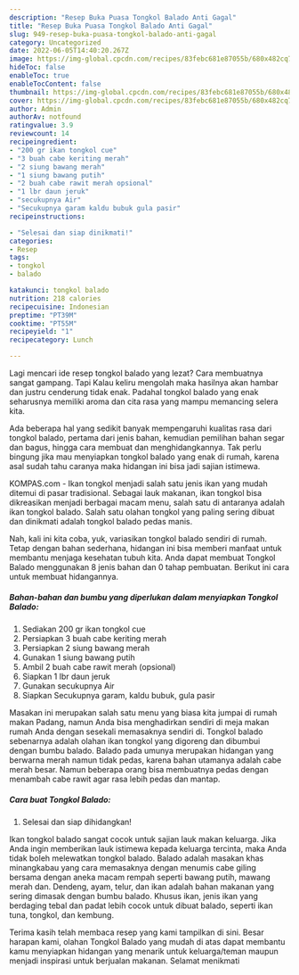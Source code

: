 ```yaml
---
description: "Resep Buka Puasa Tongkol Balado Anti Gagal"
title: "Resep Buka Puasa Tongkol Balado Anti Gagal"
slug: 949-resep-buka-puasa-tongkol-balado-anti-gagal
category: Uncategorized
date: 2022-06-05T14:40:20.267Z
image: https://img-global.cpcdn.com/recipes/83febc681e87055b/680x482cq70/tongkol-balado-foto-resep-utama.jpg
hideToc: false
enableToc: true
enableTocContent: false
thumbnail: https://img-global.cpcdn.com/recipes/83febc681e87055b/680x482cq70/tongkol-balado-foto-resep-utama.jpg
cover: https://img-global.cpcdn.com/recipes/83febc681e87055b/680x482cq70/tongkol-balado-foto-resep-utama.jpg
author: Admin
authorAv: notfound
ratingvalue: 3.9
reviewcount: 14
recipeingredient:
- "200 gr ikan tongkol cue"
- "3 buah cabe keriting merah"
- "2 siung bawang merah"
- "1 siung bawang putih"
- "2 buah cabe rawit merah opsional"
- "1 lbr daun jeruk"
- "secukupnya Air"
- "Secukupnya garam kaldu bubuk gula pasir"
recipeinstructions:

- "Selesai dan siap dinikmati!"
categories:
- Resep
tags:
- tongkol
- balado

katakunci: tongkol balado 
nutrition: 218 calories
recipecuisine: Indonesian
preptime: "PT39M"
cooktime: "PT55M"
recipeyield: "1"
recipecategory: Lunch

---
```



Lagi mencari ide resep tongkol balado yang lezat? Cara membuatnya sangat gampang. Tapi Kalau keliru mengolah maka hasilnya akan hambar dan justru cenderung tidak enak. Padahal tongkol balado yang enak seharusnya memiliki aroma dan cita rasa yang mampu memancing selera kita.


Ada beberapa hal yang sedikit banyak mempengaruhi kualitas rasa dari tongkol balado, pertama dari jenis bahan, kemudian pemilihan bahan segar dan bagus, hingga cara membuat dan menghidangkannya. Tak perlu bingung jika mau menyiapkan tongkol balado yang enak di rumah, karena asal sudah tahu caranya maka hidangan ini bisa jadi sajian istimewa.

KOMPAS.com - Ikan tongkol menjadi salah satu jenis ikan yang mudah ditemui di pasar tradisional. Sebagai lauk makanan, ikan tongkol bisa dikreasikan menjadi berbagai macam menu, salah satu di antaranya adalah ikan tongkol balado. Salah satu olahan tongkol yang paling sering dibuat dan dinikmati adalah tongkol balado pedas manis.


Nah, kali ini kita coba, yuk, variasikan tongkol balado sendiri di rumah. Tetap dengan bahan sederhana, hidangan ini bisa memberi manfaat untuk membantu menjaga kesehatan tubuh kita. Anda dapat membuat Tongkol Balado menggunakan 8 jenis bahan dan 0 tahap pembuatan. Berikut ini cara untuk membuat hidangannya.

<!--inarticleads1-->

##### Bahan-bahan dan bumbu yang diperlukan dalam menyiapkan Tongkol Balado:

1. Sediakan 200 gr ikan tongkol cue
1. Persiapkan 3 buah cabe keriting merah
1. Persiapkan 2 siung bawang merah
1. Gunakan 1 siung bawang putih
1. Ambil 2 buah cabe rawit merah (opsional)
1. Siapkan 1 lbr daun jeruk
1. Gunakan secukupnya Air
1. Siapkan Secukupnya garam, kaldu bubuk, gula pasir


Masakan ini merupakan salah satu menu yang biasa kita jumpai di rumah makan Padang, namun Anda bisa menghadirkan sendiri di meja makan rumah Anda dengan sesekali memasaknya sendiri di. Tongkol balado sebenarnya adalah olahan ikan tongkol yang digoreng dan dibumbui dengan bumbu balado. Balado pada umunya merupakan hidangan yang berwarna merah namun tidak pedas, karena bahan utamanya adalah cabe merah besar. Namun beberapa orang bisa membuatnya pedas dengan menambah cabe rawit agar rasa lebih pedas dan mantap. 

<!--inarticleads2-->

##### Cara buat Tongkol Balado:


1. Selesai dan siap dihidangkan!

Ikan tongkol balado sangat cocok untuk sajian lauk makan keluarga. Jika Anda ingin memberikan lauk istimewa kepada keluarga tercinta, maka Anda tidak boleh melewatkan tongkol balado. Balado adalah masakan khas minangkabau yang cara memasaknya dengan menumis cabe giling bersama dengan aneka macam rempah seperti bawang putih, mawang merah dan. Dendeng, ayam, telur, dan ikan adalah bahan makanan yang sering dimasak dengan bumbu balado. Khusus ikan, jenis ikan yang berdaging tebal dan padat lebih cocok untuk dibuat balado, seperti ikan tuna, tongkol, dan kembung. 

Terima kasih telah membaca resep yang kami tampilkan di sini. Besar harapan kami, olahan Tongkol Balado yang mudah di atas dapat membantu kamu menyiapkan hidangan yang menarik untuk keluarga/teman maupun menjadi inspirasi untuk berjualan makanan. Selamat menikmati
